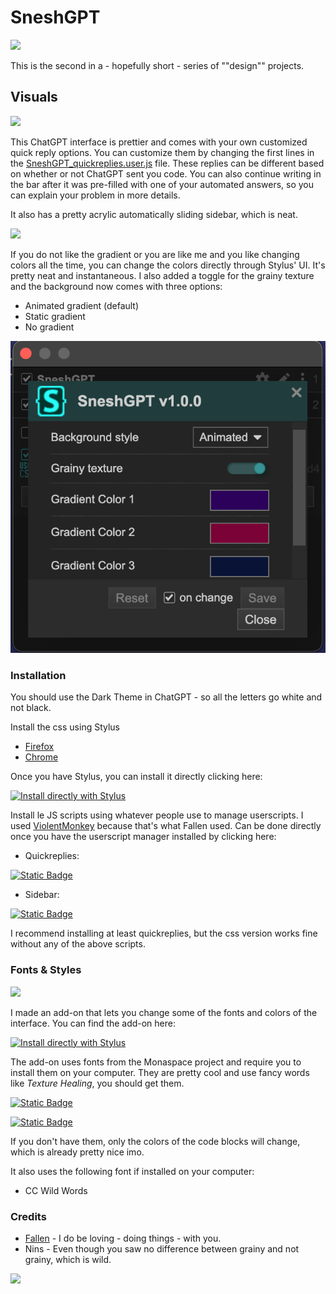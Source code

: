 # SneshGPT 

![](assets/SneshGPT_overview.png)

This is the second in a - hopefully short - series of ""design"" projects. 

## Visuals 

![](assets/SneshGPT_gif1.gif)

This ChatGPT interface is prettier and comes with your own customized quick reply options. You can customize them by changing the first lines in the [SneshGPT_quickreplies.user.js](https://github.com/senshastic/sensha-betterer-todoist/raw/refs/heads/main/js/SneshGPT_quickreplies.user.js) file.
These replies can be different based on whether or not ChatGPT sent you code. You can also continue writing in the bar after it was pre-filled with one of your automated answers, so you can explain your problem in more details. 

It also has a pretty acrylic automatically sliding sidebar, which is neat. 

![](assets/SneshGPT_sidebar.gif)

If you do not like the gradient or you are like me and you like changing colors all the time, you can change the colors directly through Stylus' UI. It's pretty neat and instantaneous. I also added a toggle for the grainy texture and the background now comes with three options: 
- Animated gradient (default)
- Static gradient
- No gradient
  
![](assets/SneshGPT_gui.png)

### Installation 

You should use the Dark Theme in ChatGPT - so all the letters go white and not black. 

Install the css using Stylus

-   [Firefox](https://addons.mozilla.org/en-US/firefox/addon/styl-us/)
-   [Chrome](https://chromewebstore.google.com/detail/stylus/clngdbkpkpeebahjckkjfobafhncgmne)

Once you have Stylus, you can install it directly clicking here: 

[![Install directly with Stylus](https://img.shields.io/badge/Install%20directly%20with-Stylus-238b8b.svg)](https://github.com/senshastic/sneshGPT/raw/refs/heads/main/css/SneshGPT.user.css)

Install le JS scripts using whatever people use to manage userscripts. I used [ViolentMonkey](https://violentmonkey.github.io/) because that's what Fallen used. Can be done directly once you have the userscript manager installed by clicking here: 

- Quickreplies: 

[![Static Badge](https://img.shields.io/badge/Install_directly_with-whatever-yellow)](https://github.com/senshastic/sneshGPT/raw/refs/heads/main/js/SneshGPT_quickreplies.user.js)

- Sidebar:

[![Static Badge](https://img.shields.io/badge/Install_directly_with-whatever-yellow)](https://github.com/senshastic/sneshGPT/raw/refs/heads/main/js/SneshGPT_sidebar.user.js)

I recommend installing at least quickreplies, but the css version works fine without any of the above scripts.

### Fonts & Styles

![](assets/SneshGPT_fontex.png)

I made an add-on that lets you change some of the fonts and colors of the interface. You can find the add-on here: 

[![Install directly with Stylus](https://img.shields.io/badge/Install%20directly%20with-Stylus-238b8b.svg)](https://github.com/senshastic/sneshGPT/raw/refs/heads/main/css/SneshGPT_fontpack.user.css)

The add-on uses fonts from the Monaspace project and require you to install them on your computer. They are pretty cool and use fancy words like *Texture Healing*, you should get them. 

[![Static Badge](https://img.shields.io/badge/Directly_download-Monaspace_fonts-C72C48)](https://github.com/githubnext/monaspace/releases/download/v1.101/monaspace-v1.101.zip)

[![Static Badge](https://img.shields.io/badge/Learn_about_Monaspace-C72C48)](https://monaspace.githubnext.com/)

If you don't have them, only the colors of the code blocks will change, which is already pretty nice imo. 

It also uses the following font if installed on your computer: 

- CC Wild Words

### Credits 

- [Fallen](https://github.com/FallenStar08) - I do be loving - doing things - with you. 
- Nins - Even though you saw no difference between grainy and not grainy, which is wild. 

![](assets/SneshGPT_fontsoverview.gif) 
